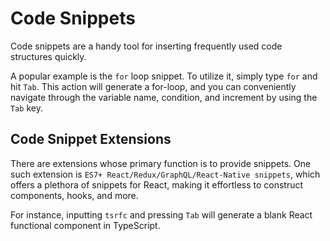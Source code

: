 # Code Snippets

Code snippets are a handy tool for inserting frequently used code structures quickly.

A popular example is the `for` loop snippet. To utilize it, simply type `for` and hit `Tab`. This action will generate a for-loop, and you can conveniently navigate through the variable name, condition, and increment by using the `Tab` key.

## Code Snippet Extensions

There are extensions whose primary function is to provide snippets. One such extension is `ES7+ React/Redux/GraphQL/React-Native snippets`, which offers a plethora of snippets for React, making it effortless to construct components, hooks, and more.

For instance, inputting `tsrfc` and pressing `Tab` will generate a blank React functional component in TypeScript.
